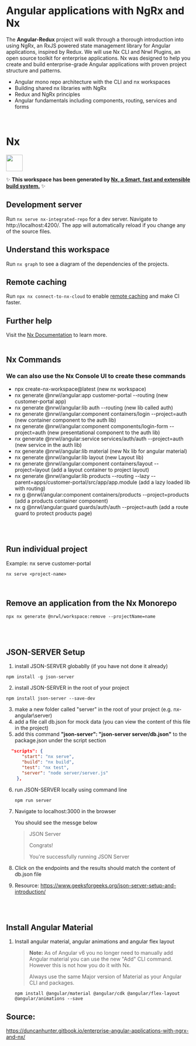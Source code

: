 # Angular applications with NgRx and Nx

The **Angular-Redux** project will walk through a thorough introduction into using NgRx, an RxJS powered state management library for Angular applications, inspired by Redux. We will use Nx CLI and Nrwl Plugins, an open source toolkit for enterprise applications. Nx was designed to help you create and build enterprise-grade Angular applications with proven project structure and patterns.

- Angular mono repo architecture with the CLI and nx workspaces
- Building shared nx libraries with NgRx
- Redux and NgRx principles
- Angular fundamentals including components, routing, services and forms

<br>

# Nx

<a alt="Nx logo" href="https://nx.dev" target="_blank" rel="noreferrer"><img src="https://raw.githubusercontent.com/nrwl/nx/master/images/nx-logo.png" width="45"></a>

✨ **This workspace has been generated by [Nx, a Smart, fast and extensible build system.](https://nx.dev)** ✨

## Development server

Run `nx serve nx-integrated-repo` for a dev server. Navigate to http://localhost:4200/. The app will automatically reload if you change any of the source files.

## Understand this workspace

Run `nx graph` to see a diagram of the dependencies of the projects.

## Remote caching

Run `npx nx connect-to-nx-cloud` to enable [remote caching](https://nx.app) and make CI faster.

## Further help

Visit the [Nx Documentation](https://nx.dev) to learn more.
<br>
<br>

## Nx Commands

### We can also use the Nx Console UI to create these commands

- npx create-nx-workspace@latest (new nx workspace)
- nx generate @nrwl/angular:app customer-portal --routing (new customer-portal app)
- nx generate @nrwl/angular:lib auth --routing (new lib called auth)
- nx generate @nrwl/angular:component containers/login --project=auth (new container component to the auth lib)
- nx generate @nrwl/angular:component components/login-form --project=auth (new presentational component to the auth lib)
- nx generate @nrwl/angular:service services/auth/auth --project=auth (new service in the auth lib)
- nx generate @nrwl/angular:lib material (new Nx lib for angular material)
- nx generate @nrwl/angular:lib layout (new Layout lib)
- nx generate @nrwl/angular:component containers/layout --project=layout (add a layout container to project layout)
- nx generate @nrwl/angular:lib products --routing --lazy --parent=apps/customer-portal/src/app/app.module (add a lazy loaded lib with routing)
- nx g @nrwl/angular:component containers/products --project=products (add a products container component)
- nx g @nrwl/angular:guard guards/auth/auth --project=auth (add a route guard to protect products page)

<br><br>

## Run individual project

Example: nx serve customer-portal <project-name>

```
nx serve <project-name>
```

<br>

## Remove an application from the Nx Monorepo

```
npx nx generate @nrwl/workspace:remove --projectName=name
```

  <br>
  <br>

## JSON-SERVER Setup

1. install JSON-SERVER globablly (if you have not done it already)

```
npm install -g json-server
```

2. install JSON-SERVER in the root of your project

```
npm install json-server --save-dev
```

3. make a new folder called "server" in the root of your project (e.g. nx-angular\server)
4. add a file call db.json for mock data (you can view the content of this file in the project)
5. add this command **"json-server": "json-server server/db.json"** to the package.json under the script section

```json
  "scripts": {
      "start": "nx serve",
      "build": "nx build",
      "test": "nx test",
      "server": "node server/server.js"
    },
```

6. run JSON-SERVER locally using command line
   ```
   npm run server
   ```
7. Navigate to localhost:3000 in the browser

   You should see the messge below

   > JSON Server
   >
   > Congrats!
   >
   > You're successfully running JSON Server

8. Click on the endpoints and the results should match the content of db.json file

9. Resource: https://www.geeksforgeeks.org/json-server-setup-and-introduction/

  <br>
  <br>

## Install Angular Material

1. Install angular material, angular animations and angular flex layout

   > **Note:**
   > As of Angular v6 you no longer need to manually add Angular material
   > you can use the new "Add" CLI command. However this is not how you do it with Nx.
   >
   > Always use the same Major version of Material as your Angular CLI and packages.

   ```
   npm install @angular/material @angular/cdk @angular/flex-layout @angular/animations --save
   ```

## Source:

https://duncanhunter.gitbook.io/enterprise-angular-applications-with-ngrx-and-nx/

